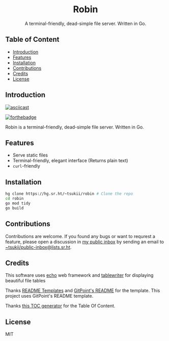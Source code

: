 <h1 align="center" class="header">Robin</h1>
<p align="center" class="desc">
  A terminal-friendly, dead-simple file server. Written in Go.
</p>

## Table of Content
- [Introduction](#introduction)
- [Features](#features)
- [Installation](#installation)
- [Contributions](#contributions)
- [Credits](#credits)
- [License](#license)

## Introduction
[![asciicast](https://asciinema.org/a/508141.svg)](https://asciinema.org/a/508141)

[![forthebadge](https://forthebadge.com/images/badges/built-with-love.svg)](https://forthebadge.com)

Robin is a terminal-friendly, dead-simple file server. Written in Go.

## Features

* Serve static files
* Terminal-friendly, elegant interface (Returns plain text)
* `curl`-friendly

## Installation

```sh
hg clone https://hg.sr.ht/~tsukii/robin # Clone the repo
cd robin
go mod tidy
go build
```

## Contributions

Contributions are welcome. If you found any bugs or want to requrest a feature, please open a discussion in
[my public inbox](https://lists.sr.ht/~tsukii/public-inbox) by sending an email to
[~tsukii/public-inbox@lists.sr.ht](mailto:~tsukii/public-inbox@lists.sr.ht).

## Credits

This software uses [echo](https://echo.labstack.com) web framework
and [tablewriter](https://github.com/olekukonko/tablewriter) for displaying beautiful file tables

Thanks [README Templates](https://www.readme-templates.com) and [GitPoint's README](https://github.com/gitpoint/git-point#readme) for the template. This project uses GitPoint's README template.

Thanks [this TOC generator](https://ecotrust-canada.github.io/markdown-toc/) for the Table Of Content.

## License

MIT
